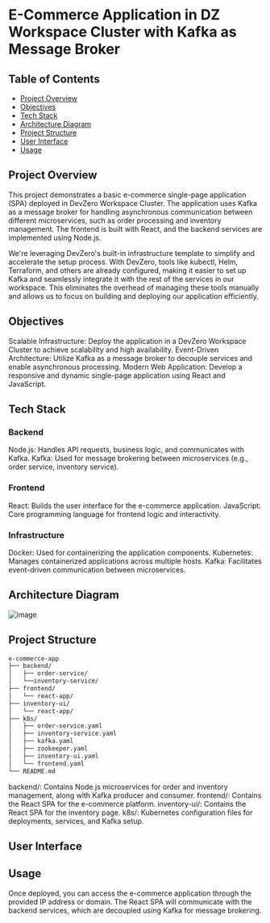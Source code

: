 # E-Commerce Application in DZ Workspace Cluster with Kafka as Message Broker

## Table of Contents
- [Project Overview](#project-overview)
- [Objectives](#objectives)
- [Tech Stack](#tech-stack)
- [Architecture Diagram](#architecture-diagram)
- [Project Structure](#project-structure)
- [User Interface](#user-interface)
- [Usage](#usage)

## Project Overview
This project demonstrates a basic e-commerce single-page application (SPA) deployed in DevZero Workspace Cluster. The application uses Kafka as a message broker for handling asynchronous communication between different microservices, such as order processing and inventory management. The frontend is built with React, and the backend services are implemented using Node.js.

We're leveraging DevZero's built-in infrastructure template to simplify and accelerate the setup process. With DevZero, tools like kubectl, Helm, Terraform, and others are already configured, making it easier to set up Kafka and seamlessly integrate it with the rest of the services in our workspace. This eliminates the overhead of managing these tools manually and allows us to focus on building and deploying our application efficiently.

## Objectives
Scalable Infrastructure: Deploy the application in a DevZero Workspace Cluster to achieve scalability and high availability.
Event-Driven Architecture: Utilize Kafka as a message broker to decouple services and enable asynchronous processing.
Modern Web Application: Develop a responsive and dynamic single-page application using React and JavaScript.

## Tech Stack
### Backend
Node.js: Handles API requests, business logic, and communicates with Kafka.
Kafka: Used for message brokering between microservices (e.g., order service, inventory service).
### Frontend
React: Builds the user interface for the e-commerce application.
JavaScript: Core programming language for frontend logic and interactivity.
### Infrastructure
Docker: Used for containerizing the application components.
Kubernetes: Manages containerized applications across multiple hosts.
Kafka: Facilitates event-driven communication between microservices.

## Architecture Diagram
![image](https://github.com/user-attachments/assets/5d531b45-3772-4052-be94-8cc3dfff8a7a)

## Project Structure

```bash
e-commerce-app
├── backend/
│   ├── order-service/
│   └──inventory-service/
├── frontend/
│   └── react-app/
├── inventory-ui/
│   └── react-app/
├── k8s/
│   ├── order-service.yaml
│   ├── inventory-service.yaml
│   ├── kafka.yaml
│   ├── zookeeper.yaml
│   ├── inventory-ui.yaml
│   └── frontend.yaml
└── README.md
```
backend/: Contains Node.js microservices for order and inventory management, along with Kafka producer and consumer.
frontend/: Contains the React SPA for the e-commerce platform.
inventory-ui/: Contains the React SPA for the inventory page.
k8s/: Kubernetes configuration files for deployments, services, and Kafka setup.

## User Interface

## Usage

Once deployed, you can access the e-commerce application through the provided IP address or domain. The React SPA will communicate with the backend services, which are decoupled using Kafka for message brokering.

